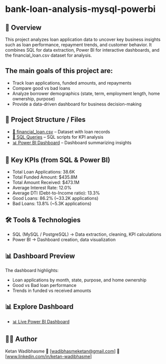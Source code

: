 # bank-loan-analysis-mysql-powerbi

## 📌 Overview

This project analyzes loan application data to uncover key business insights such as loan performance, repayment trends, and customer behavior.
It combines SQL for data extraction, Power BI for interactive dashboards, and the financial_loan.csv dataset for analysis.

## The main goals of this project are:

- Track loan applications, funded amounts, and repayments
- Compare good vs bad loans
- Analyze borrower demographics (state, term, employment length, home ownership, purpose)
- Provide a data-driven dashboard for business decision-making

## 📂 Project Structure / Files

- [📄 financial_loan.csv](financial_loan.csv) – Dataset with loan records  
- [📝 SQL Queries](BANK%20LOAN%20REPORT%20QUERY%20DOCUMENT.docx) – SQL scripts for KPI analysis  
- [📊 Power BI Dashboard](Overview%20Dashboard.pdf) – Dashboard summarizing insights  

## 📌 Key KPIs (from SQL & Power BI)

- Total Loan Applications: 38.6K
- Total Funded Amount: $435.8M
- Total Amount Received: $473.1M
- Average Interest Rate: 12.0%
- Average DTI (Debt-to-Income ratio): 13.3%
- Good Loans: 86.2% (~33.2K applications)
- Bad Loans: 13.8% (~5.3K applications)

## 🛠️ Tools & Technologies

- SQL (MySQL / PostgreSQL) → Data extraction, cleaning, KPI calculations
- Power BI → Dashboard creation, data visualization

## 📊 Dashboard Preview

The dashboard highlights:

- Loan applications by month, state, purpose, and home ownership
- Good vs Bad loan performance
- Trends in funded vs received amounts

## 📊 Explore Dashboard
- [📊 Live Power BI Dashboard](https://app.powerbi.com/view?r= "C:\Users\91907\OneDrive\Desktop\Bank loan Project\Overview Dashboard.pbix")

## 👨‍💻 Author

Ketan Wadibhasme
📧 [wadibhasmeketan@gmail.com]
🔗 [www.linkedin.com/in/ketan-wadibhasme]


